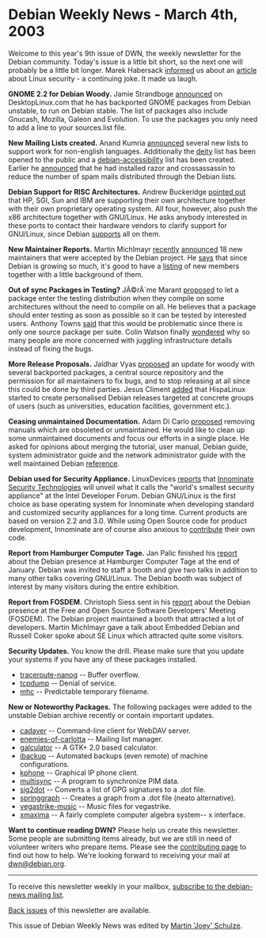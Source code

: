 
Debian Weekly News - March 4th, 2003
====================================


Welcome to this year's 9th issue of DWN, the weekly newsletter for the
Debian community. Today's issue is a little bit short, so the next one will
probably be a little bit longer. Marek Habersack [informed](https://lists.debian.org/debian-curiosa-0302/msg00048.html)
us about an [article](http://www.theinquirer.net/?article=7598)
about Linux security - a continuing joke. It made us laugh.


**GNOME 2.2 for Debian Woody.** Jamie Strandboge [announced](http://www.desktoplinux.com/news/NS8212380009.html) on
DesktopLinux.com that he has backported GNOME packages from Debian unstable,
to run on Debian stable. The list of packages also
include Gnucash, Mozilla, Galeon and Evolution. To use the packages you only
need to add a line to your sources.list file.


**New Mailing Lists created.** Anand Kumria [announced](https://lists.debian.org/debian-devel-announce-0302/msg00014.html) several new lists to support work for non-english languages.
Additionally the [deity](https://lists.debian.org/deity/) list has been
opened to the public and a [debian-accessibility](https://people.debian.org/~mlang/DebianAccessibilityProject.html) list has been created. Earlier he [announced](https://lists.debian.org/debian-devel-announce-0302/msg00000.html) that he had installed razor and crossassassin to reduce the number
of spam mails distributed through the Debian lists.


**Debian Support for RISC Architectures.** Andrew Buckeridge
[pointed
out](https://lists.debian.org/debian-project-0301/msg00052.html) that HP, SGI, Sun and IBM are supporting their own architecture
together with their own proprietary operating system. All four, however, also
push the x86 architecture together with GNU/Linux. He asks anybody interested
in these ports to contact their hardware vendors to clarify support for
GNU/Linux, since Debian [supports](https://www.debian.org/ports/) all on them.


**New Maintainer Reports.** Martin Michlmayr [recently](https://lists.debian.org/debian-project-0302/msg00076.html)
[announced](https://lists.debian.org/debian-project-0302/msg00077.html) 18 new maintainers that were accepted by the Debian project. He
[says](https://lists.debian.org/debian-devel-announce-0302/msg00015.html) that since Debian is growing so much, it's good to have a [listing](https://nm.debian.org/~tbm/nm-report.html) of new members
together with a little background of them.


**Out of sync Packages in Testing?** JÃ©rÃ´me Marant [proposed](https://lists.debian.org/debian-devel-0302/msg01770.html) to
let a package enter the testing distribution when they compile on some
architectures without the need to compile on all. He believes that a package
should enter testing as soon as possible so it can be tested by interested
users. Anthony Towns [said](https://lists.debian.org/debian-devel-0302/msg01880.html) that
this would be problematic since there is only one source package per suite.
Colin Watson finally [wondered](https://lists.debian.org/debian-devel-0302/msg01863.html)
why so many people are more concerned with juggling infrastructure details
instead of fixing the bugs.


**More Release Proposals.** Jaldhar Vyas [proposed](https://lists.debian.org/debian-devel-0302/msg01801.html) an
update for woody with several backported packages, a central source repository
and the permission for all maintainers to fix bugs, and to stop releasing at
all since this could be done by third parties. Jesus Climent [added](https://lists.debian.org/debian-devel-0302/msg01849.html) that
HispaLinux started to create personalised Debian releases targeted at concrete
groups of users (such as universities, education facilities, government
etc.).


**Ceasing unmaintained Documentation.** Adam Di Carlo [proposed](https://lists.debian.org/debian-doc-0302/msg00067.html)
removing manuals which are obsoleted or unmaintained. He would like to clean up
some unmaintained documents and focus our efforts in a single place. He asked
for opinions about merging the tutorial, user manual, Debian guide, system
administrator guide and the network administrator guide with the well
maintained Debian [reference](https://www.debian.org/doc/manuals/reference/).


**Debian used for Security Appliance.** LinuxDevices [reports](http://www.linuxdevices.com/news/NS3541709526.html) that [Innominate Security Technologies](http://www.innominate.com/) will
unveil what it calls the "world's smallest security appliance" at the Intel
Developer Forum. Debian GNU/Linux is the first choice as base operating
system for Innominate when developing standard and customized security
appliances for a long time. Current products are based on version 2.2 and 3.0.
While using Open Source code for product development, Innominate are of course also
anxious to [contribute](http://innominate.org/) their own code.


**Report from Hamburger Computer Tage.** Jan Palic finished
his [report](https://www.debian.org/events/2003/0123-hct-report) about the Debian
presence at Hamburger Computer Tage at the end of January. Debian was invited
to staff a booth and give two talks in addition to many other talks covering
GNU/Linux. The Debian booth was subject of interest by many visitors during
the entire exhibition.


**Report from FOSDEM.** Christoph Siess sent in his [report](https://www.debian.org/events/2003/0208-fosdem-report) about the Debian
presence at the Free and Open Source Software Developers' Meeting (FOSDEM).
The Debian project maintained a booth that attracted a lot of developers.
Martin Michlmayr gave a talk about Embedded Debian and Russell Coker spoke
about SE Linux which attracted quite some visitors.


**Security Updates.** You know the drill. Please make sure
that you update your systems if you have any of these packages installed.


* [traceroute-nanog](https://www.debian.org/security/2003/dsa-254) --
 Buffer overflow.
* [tcpdump](https://www.debian.org/security/2003/dsa-255) --
 Denial of service.
* [mhc](https://www.debian.org/security/2003/dsa-256) --
 Predictable temporary filename.


**New or Noteworthy Packages.** The following packages were
added to the unstable Debian archive recently or contain important updates.


* [cadaver](https://packages.debian.org/unstable/web/cadaver)
 -- Command-line client for WebDAV server.
* [enemies-of-carlotta](https://packages.debian.org/unstable/mail/enemies-of-carlotta)
 -- Mailing list manager.
* [galculator](https://packages.debian.org/unstable/math/galculator)
 -- A GTK+ 2.0 based calculator.
* [ibackup](https://packages.debian.org/unstable/admin/ibackup)
 -- Automated backups (even remote) of machine configurations.
* [kphone](https://packages.debian.org/unstable/comm/kphone)
 -- Graphical IP phone client.
* [multisync](https://packages.debian.org/unstable/x11/multisync)
 -- A program to synchronize PIM data.
* [sig2dot](https://packages.debian.org/unstable/graphics/sig2dot)
 -- Converts a list of GPG signatures to a .dot file.
* [springgraph](https://packages.debian.org/unstable/graphics/springgraph)
 -- Creates a graph from a .dot file (neato alternative).
* [vegastrike-music](https://packages.debian.org/unstable/games/vegastrike-music)
 -- Music files for vegastrike.
* [xmaxima](https://packages.debian.org/unstable/math/xmaxima)
 -- A fairly complete computer algebra system-- x interface.


**Want to continue reading DWN?** Please help us create this
newsletter. Some people are submitting items already, but we are
still in need of volunteer writers who prepare items.
Please see the [contributing
page](https://www.debian.org/News/weekly/contributing) to find out how to help. We're looking forward to receiving your
mail at [dwn@debian.org](mailto:dwn@debian.org).




---



 To receive this newsletter weekly in your mailbox, [subscribe to the debian-news mailing list](https://lists.debian.org/debian-news/).



[Back issues](https://www.debian.org/News/weekly/) of this newsletter are available.



This issue of Debian Weekly News was edited by [Martin 'Joey' Schulze](mailto:dwn@debian.org).




